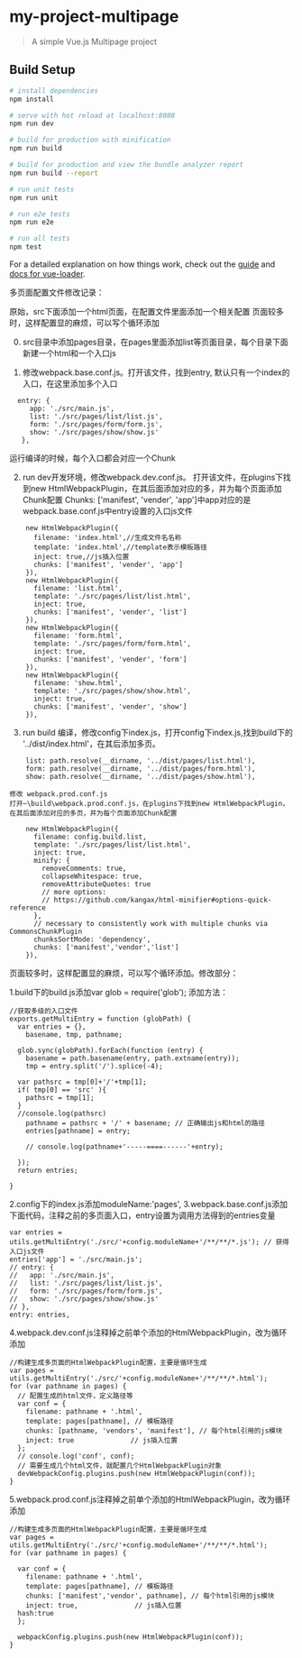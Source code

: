 # my-project-multipage

> A simple Vue.js Multipage project

## Build Setup

``` bash
# install dependencies
npm install

# serve with hot reload at localhost:8080
npm run dev

# build for production with minification
npm run build

# build for production and view the bundle analyzer report
npm run build --report

# run unit tests
npm run unit

# run e2e tests
npm run e2e

# run all tests
npm test
```

For a detailed explanation on how things work, check out the [guide](http://vuejs-templates.github.io/webpack/) and [docs for vue-loader](http://vuejs.github.io/vue-loader).

 多页面配置文件修改记录：

 原始，src下面添加一个html页面，在配置文件里面添加一个相关配置
 页面较多时，这样配置显的麻烦，可以写个循环添加 

 0. src目录中添加pages目录，在pages里面添加list等页面目录，每个目录下面新建一个html和一个入口js

 1. 修改webpack.base.conf.js。打开该文件，找到entry, 默认只有一个index的入口，在这里添加多个入口
```
  entry: {
     app: './src/main.js',
     list: './src/pages/list/list.js',
     form: './src/pages/form/form.js',
     show: './src/pages/show/show.js'
   },
```
 运行编译的时候，每个入口都会对应一个Chunk

 2. run dev开发环境，修改webpack.dev.conf.js。 打开该文件，在plugins下找到new HtmlWebpackPlugin，在其后面添加对应的多，并为每个页面添加Chunk配置
 Chunks: ['manifest', 'vender', 'app']中app对应的是webpack.base.conf.js中entry设置的入口js文件
```
 	new HtmlWebpackPlugin({
      filename: 'index.html',//生成文件名名称
      template: 'index.html',//template表示模板路径
      inject: true,//js插入位置
      chunks: ['manifest', 'vender', 'app']
    }),
 	new HtmlWebpackPlugin({
	  filename: 'list.html',
	  template: './src/pages/list/list.html',
	  inject: true,
	  chunks: ['manifest', 'vender', 'list']
	}),
	new HtmlWebpackPlugin({
	  filename: 'form.html',
	  template: './src/pages/form/form.html',
	  inject: true,
	  chunks: ['manifest', 'vender', 'form']
	}),
	new HtmlWebpackPlugin({
	  filename: 'show.html',
	  template: './src/pages/show/show.html',
	  inject: true,
	  chunks: ['manifest', 'vender', 'show']
	}),
```

 3. run build 编译，修改config下index.js，打开config下index.js,找到build下的 '../dist/index.html'，在其后添加多页。
```
    list: path.resolve(__dirname, '../dist/pages/list.html'),
    form: path.resolve(__dirname, '../dist/pages/form.html'),
    show: path.resolve(__dirname, '../dist/pages/show.html'),
```
	修改 webpack.prod.conf.js
	打开~\build\webpack.prod.conf.js，在plugins下找到new HtmlWebpackPlugin，在其后面添加对应的多页，并为每个页面添加Chunk配置
```
    new HtmlWebpackPlugin({
      filename: config.build.list,
      template: './src/pages/list/list.html',
      inject: true,
      minify: {
        removeComments: true,
        collapseWhitespace: true,
        removeAttributeQuotes: true
        // more options:
        // https://github.com/kangax/html-minifier#options-quick-reference
      },
      // necessary to consistently work with multiple chunks via CommonsChunkPlugin
      chunksSortMode: 'dependency',
      chunks: ['manifest','vendor','list']
    }),
```



页面较多时，这样配置显的麻烦，可以写个循环添加。修改部分：

1.build下的build.js添加var glob = require('glob'); 添加方法：
```
//获取多级的入口文件
exports.getMultiEntry = function (globPath) {
  var entries = {},
    basename, tmp, pathname;

  glob.sync(globPath).forEach(function (entry) {
    basename = path.basename(entry, path.extname(entry));
    tmp = entry.split('/').splice(-4);
  
  var pathsrc = tmp[0]+'/'+tmp[1];
  if( tmp[0] == 'src' ){
    pathsrc = tmp[1];
  }
  //console.log(pathsrc)
    pathname = pathsrc + '/' + basename; // 正确输出js和html的路径
    entries[pathname] = entry;
    
    // console.log(pathname+'-----====------'+entry);
    
  });
  return entries;
  
}
```
2.config下的index.js添加moduleName:'pages',
3.webpack.base.conf.js添加下面代码，注释之前的多页面入口，entry设置为调用方法得到的entries变量
```
var entries =  utils.getMultiEntry('./src/'+config.moduleName+'/**/**/*.js'); // 获得入口js文件
entries['app'] = './src/main.js';
// entry: {
//   app: './src/main.js',
//   list: './src/pages/list/list.js',
//   form: './src/pages/form/form.js',
//   show: './src/pages/show/show.js'
// },
entry: entries,
```
4.webpack.dev.conf.js注释掉之前单个添加的HtmlWebpackPlugin，改为循环添加
```
//构建生成多页面的HtmlWebpackPlugin配置，主要是循环生成
var pages =  utils.getMultiEntry('./src/'+config.moduleName+'/**/**/*.html');
for (var pathname in pages) {
  // 配置生成的html文件，定义路径等
  var conf = {
    filename: pathname + '.html',
    template: pages[pathname], // 模板路径
    chunks: [pathname, 'vendors', 'manifest'], // 每个html引用的js模块
    inject: true              // js插入位置
  };
  // console.log('conf', conf);
  // 需要生成几个html文件，就配置几个HtmlWebpackPlugin对象
  devWebpackConfig.plugins.push(new HtmlWebpackPlugin(conf));
}
```

5.webpack.prod.conf.js注释掉之前单个添加的HtmlWebpackPlugin，改为循环添加
```
//构建生成多页面的HtmlWebpackPlugin配置，主要是循环生成
var pages =  utils.getMultiEntry('./src/'+config.moduleName+'/**/**/*.html');
for (var pathname in pages) {

  var conf = {
    filename: pathname + '.html',
    template: pages[pathname], // 模板路径
    chunks: ['manifest','vendor', pathname], // 每个html引用的js模块
    inject: true,              // js插入位置
  hash:true
  };
 
  webpackConfig.plugins.push(new HtmlWebpackPlugin(conf));
}
```